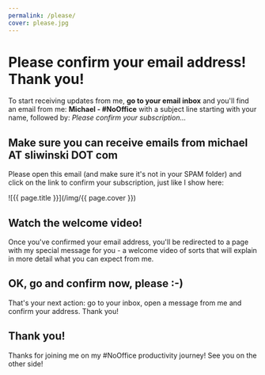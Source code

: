 ```yaml
---
permalink: /please/
cover: please.jpg
---
```


# Please confirm your email address! Thank you!

To start receiving updates from me, **go to your email inbox** and you'll find an email from me: **Michael - #NoOffice** with a subject line starting with your name, followed by: *Please confirm your subscription...*

## Make sure you can receive emails from michael AT sliwinski DOT com

Please open this email (and make sure it's not in your SPAM folder) and click on the link to confirm your subscription, just like I show here:

![{{ page.title }}](/img/{{ page.cover }})

## Watch the welcome video!

Once you've confirmed your email address, you'll be redirected to a page with my special message for you - a welcome video of sorts that will explain in more detail what you can expect from me.

## OK, go and confirm now, please :-)

That's your next action: go to your inbox, open a message from me and confirm your address. Thank you!

## Thank you!

Thanks for joining me on my #NoOffice productivity journey! See you on the other side!
